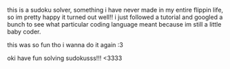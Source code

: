 this is a sudoku solver, something i have never made in my entire flippin life, so im pretty happy it turned out well!! i just followed a tutorial and googled a bunch to see what particular coding language meant because im still a little baby coder. 

this was so fun tho i wanna do it again :3 

oki have fun solving sudokusss!!! <3333
